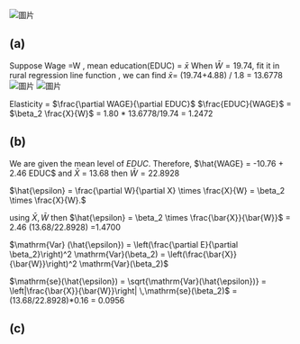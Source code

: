 ![圖片](https://github.com/user-attachments/assets/373cd42f-5040-4e76-a418-70492eaeadd8)

## (a)
Suppose Wage =W , mean education(EDUC) = $\bar{x}$
When $\bar{W} =19.74$,  fit it in rural regression line function , we can find $\bar{x}$= (19.74+4.88) / 1.8 = 13.6778
![圖片](https://github.com/user-attachments/assets/19ce7560-e650-4ce4-ad60-8bb4b0d5ec06)
![圖片](https://github.com/user-attachments/assets/48a7689c-2639-4245-ac0e-96ac41e31ff6)

Elasticity = $\frac{\partial WAGE}{\partial EDUC}$ $\frac{EDUC}{WAGE}$ = $\beta_2  \frac{X}{W}$ = 1.80 * 13.6778/19.74 = 1.2472

## (b)
We are given the mean level of $EDUC$. Therefore,
$\hat{WAGE} = -10.76 + 2.46 EDUC$ and $\bar{X}$ = 13.68  then $\bar{W} = 22.8928$

$\hat{\epsilon}  = \frac{\partial W}{\partial X} \times \frac{X}{W} = \beta_2 \times \frac{X}{W}.$

using $\bar{X}, \bar{W}$  then $\hat{\epsilon} = \beta_2 \times \frac{\bar{X}}{\bar{W}}$ = 2.46 (13.68/22.8928) =1.4700

$\mathrm{Var} (\hat{\epsilon})
= \left(\frac{\partial E}{\partial \beta_2}\right)^2 
  \mathrm{Var}(\beta_2) 
= \left(\frac{\bar{X}}{\bar{W}}\right)^2 
  \mathrm{Var}(\beta_2)$ 

$\mathrm{se}(\hat{\epsilon}) 
= \sqrt{\mathrm{Var}(\hat{\epsilon})} 
= \left|\frac{\bar{X}}{\bar{W}}\right| 
  \,\mathrm{se}(\beta_2)$ =  (13.68/22.8928)*0.16 = 0.0956 


## (c)



